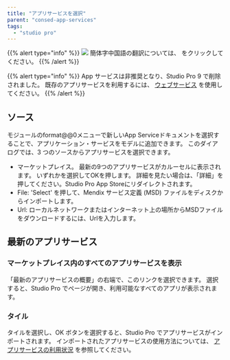 ```yaml
---
title: "アプリサービスを選択"
parent: "consed-app-services"
tags:
  - "studio pro"
---
```


{{% alert type="info" %}}
<img src="attachments/chinese-translation/china.png" style="display: inline-block; margin: 0" /> 簡体字中国語の翻訳については、 [<unk> <unk> <unk>](https://cdn.mendix.tencent-cloud.com/documentation/refguide8/select-app-service.pdf) をクリックしてください。
{{% /alert %}}

{{% alert type="info" %}}
App サービスは非推奨となり、Studio Pro 9 で削除されました。 既存のアプリサービスを利用するには、 [ウェブサービス](consumed-web-services) を使用してください。
{{% /alert %}}

## ソース

モジュールのformat@@0メニューで新しいApp Serviceドキュメントを選択することで、アプリケーション・サービスをモデルに追加できます。 このダイアログでは、3 つのソースからアプリサービスを選択できます。

*   マーケットプレイス。 最新の9つのアプリサービスがカルーセルに表示されます。 いずれかを選択してOKを押します。 詳細を見たい場合は、「詳細」を押してください。Studio Pro App Storeにリダイレクトされます。
*   File: 'Select' を押して、Mendix サービス定義 (MSD) ファイルをディスクからインポートします。
*   Url: ローカルネットワークまたはインターネット上の場所からMSDファイルをダウンロードするには、Urlを入力します。

## 最新のアプリサービス

### マーケットプレイス内のすべてのアプリサービスを表示

「最新のアプリサービスの概要」の右端で、このリンクを選択できます。 選択すると、Studio Pro でページが開き、利用可能なすべてのアプリが表示されます。

### タイル

タイルを選択し、OK ボタンを選択すると、Studio Pro でアプリサービスがインポートされます。 インポートされたアプリサービスの使用方法については、 [アプリサービスの利用状況](consumed-app-services) を参照してください。
